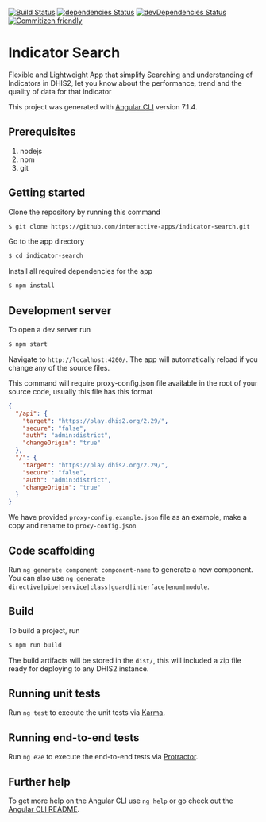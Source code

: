 [![Build Status](https://travis-ci.org/interactive-apps/indicator-search.svg?branch=master)](https://travis-ci.org/interactive-apps/indicator-search)
[![dependencies Status](https://david-dm.org/interactive-apps/indicator-search/status.svg)](https://david-dm.org/interactive-apps/indicator-search)
[![devDependencies Status](https://david-dm.org/interactive-apps/indicator-search/dev-status.svg)](https://david-dm.org/interactive-apps/indicator-search?type=dev)
[![Commitizen friendly](https://img.shields.io/badge/commitizen-friendly-brightgreen.svg)](http://commitizen.github.io/cz-cli/)

# Indicator Search

Flexible and Lightweight App that simplify Searching and understanding of Indicators in DHIS2, let you know about the performance, trend and the quality of data for that indicator

This project was generated with [Angular CLI](https://github.com/angular/angular-cli) version 7.1.4.

## Prerequisites

1.  nodejs
2.  npm
3.  git

## Getting started

Clone the repository by running this command

```bash
$ git clone https://github.com/interactive-apps/indicator-search.git
```

Go to the app directory

```bash
$ cd indicator-search
```

Install all required dependencies for the app

```bash
$ npm install
```

## Development server

To open a dev server run

```bash
$ npm start
```

Navigate to `http://localhost:4200/`. The app will automatically reload if you change any of the source files.

This command will require proxy-config.json file available in the root of your source code, usually this file has this format

```json
{
  "/api": {
    "target": "https://play.dhis2.org/2.29/",
    "secure": "false",
    "auth": "admin:district",
    "changeOrigin": "true"
  },
  "/": {
    "target": "https://play.dhis2.org/2.29/",
    "secure": "false",
    "auth": "admin:district",
    "changeOrigin": "true"
  }
}
```

We have provided `proxy-config.example.json` file as an example, make a copy and rename to `proxy-config.json`

## Code scaffolding

Run `ng generate component component-name` to generate a new component. You can also use `ng generate directive|pipe|service|class|guard|interface|enum|module`.

## Build

To build a project, run

```bash
$ npm run build
```

The build artifacts will be stored in the `dist/`, this will included a zip file ready for deploying to any DHIS2 instance.

## Running unit tests

Run `ng test` to execute the unit tests via [Karma](https://karma-runner.github.io).

## Running end-to-end tests

Run `ng e2e` to execute the end-to-end tests via [Protractor](http://www.protractortest.org/).

## Further help

To get more help on the Angular CLI use `ng help` or go check out the [Angular CLI README](https://github.com/angular/angular-cli/blob/master/README.md).
